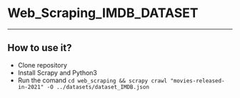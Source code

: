 # Web_Scraping_IMDB_DATASET
<hr />

## How to use it?


<ul>
    <li>Clone repository</li>
    <li>Install Scrapy and Python3 </li>
    <li>Run the comand <code>cd web_scraping && scrapy crawl "movies-released-in-2021" -O ../datasets/dataset_IMDB.json</code></li>
    
  
</ul>


